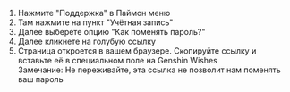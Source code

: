 1) Нажмите "Поддержка" в Паймон меню
2) Там нажмите на пункт "Учётная запись"
3) Далее выберете опцию "Как поменять пароль?"
4) Далее кликнете на голубую ссылку
5) Страница откроется в вашем браузере. Скопируйте ссылку и вставьте её в специальном поле на Genshin Wishes  
   Замечание: Не переживайте, эта ссылка не позволит нам поменять ваш пароль